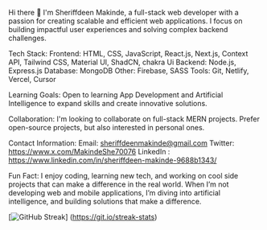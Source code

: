 Hi there 👋
I'm Sheriffdeen Makinde, a full-stack web developer with a passion for creating scalable and efficient web applications. I focus on building impactful user experiences and solving complex backend challenges.

Tech Stack:
Frontend: HTML, CSS, JavaScript, React.js, Next.js, Context API, Tailwind CSS, Material UI, ShadCN, chakra Ui
Backend: Node.js, Express.js
Database: MongoDB
Other: Firebase, SASS
Tools: Git, Netlify, Vercel, Cursor

Learning Goals:
Open to learning App Development and Artificial Intelligence to expand skills and create innovative solutions.

Collaboration:
I'm looking to collaborate on  full-stack MERN projects.
Prefer open-source projects, but also interested in personal ones.

 
Contact Information:
Email: sheriffdeenmakinde@gmail.com
Twitter: https://www.x.com/MakindeShe70076
LinkedIn : https://www.linkedin.com/in/sheriffdeen-makinde-9688b1343/

Fun Fact:
I enjoy coding, learning new tech, and working on cool side projects that can make a difference in the real world. When I’m not developing web and mobile applications, I’m diving into artificial intelligence, and building solutions that make a difference.


 [![GitHub Streak](https://streak-stats.demolab.com?user=MashobTechie&theme=dark&type=png)]
 (https://git.io/streak-stats)

